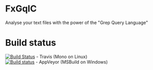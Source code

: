 # FxGqlC
Analyse your text files with the power of the "Grep Query Language"

# Build status
[![Build Status](https://travis-ci.org/WimObiwan/FxGqlC.svg?branch=master)](https://travis-ci.org/WimObiwan/FxGqlC) - Travis (Mono on Linux)  
[![Build status](https://ci.appveyor.com/api/projects/status/27f4cgywwdu5ybud?svg=true)](https://ci.appveyor.com/project/WimObiwan/fxgqlc) - AppVeyor (MSBuild on Windows)
